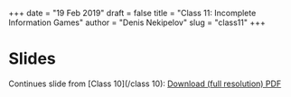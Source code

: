 +++
date = "19 Feb 2019"
draft = false
title = "Class 11: Incomplete Information Games"
author = "Denis Nekipelov"
slug = "class11"
+++

# Slides

Continues slide from [Class 10](/class 10): [Download (full resolution) PDF](/docs/class10.pdf)

